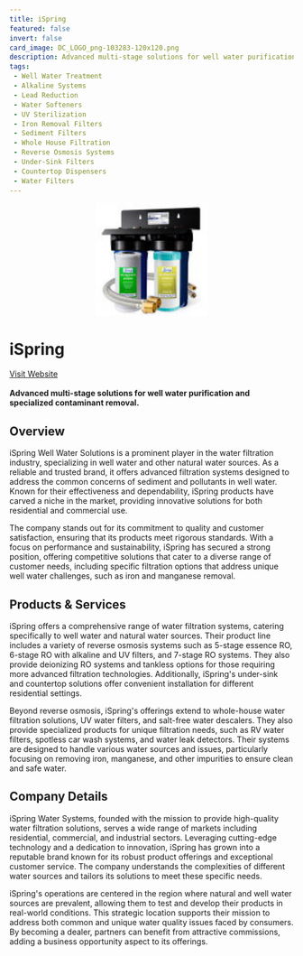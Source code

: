 ```yaml
---
title: iSpring
featured: false
invert: false
card_image: DC_LOGO_png-103283-120x120.png
description: Advanced multi-stage solutions for well water purification and specialized contaminant removal.
tags: 
 - Well Water Treatment
 - Alkaline Systems
 - Lead Reduction
 - Water Softeners
 - UV Sterilization
 - Iron Removal Filters
 - Sediment Filters
 - Whole House Filtration
 - Reverse Osmosis Systems
 - Under-Sink Filters
 - Countertop Dispensers
 - Water Filters
---
```


<div align="center">
<a href="https://www.ispringfilter.com/ac/well-water-solutions?srsltid=AfmBOooXuFJBi63L88MzcXZa9BBhhxaNBUw3Sq1NBapDmj-A9MoI-gAr">
<img src="DC_LOGO_png-103283-120x120.png" alt="Logo" style="min-width: 200px; max-width: 600px; height: auto;" >
</a>
</div>

# iSpring
<a href="https://www.ispringfilter.com/ac/well-water-solutions?srsltid=AfmBOooXuFJBi63L88MzcXZa9BBhhxaNBUw3Sq1NBapDmj-A9MoI-gAr">Visit Website</a>
<br>
<br>
**Advanced multi-stage solutions for well water purification and specialized contaminant removal.**

## Overview
iSpring Well Water Solutions is a prominent player in the water filtration industry, specializing in well water and other natural water sources. As a reliable and trusted brand, it offers advanced filtration systems designed to address the common concerns of sediment and pollutants in well water. Known for their effectiveness and dependability, iSpring products have carved a niche in the market, providing innovative solutions for both residential and commercial use.

The company stands out for its commitment to quality and customer satisfaction, ensuring that its products meet rigorous standards. With a focus on performance and sustainability, iSpring has secured a strong position, offering competitive solutions that cater to a diverse range of customer needs, including specific filtration options that address unique well water challenges, such as iron and manganese removal.
## Products & Services 
iSpring offers a comprehensive range of water filtration systems, catering specifically to well water and natural water sources. Their product line includes a variety of reverse osmosis systems such as 5-stage essence RO, 6-stage RO with alkaline and UV filters, and 7-stage RO systems. They also provide deionizing RO systems and tankless options for those requiring more advanced filtration technologies. Additionally, iSpring's under-sink and countertop solutions offer convenient installation for different residential settings.

Beyond reverse osmosis, iSpring's offerings extend to whole-house water filtration solutions, UV water filters, and salt-free water descalers. They also provide specialized products for unique filtration needs, such as RV water filters, spotless car wash systems, and water leak detectors. Their systems are designed to handle various water sources and issues, particularly focusing on removing iron, manganese, and other impurities to ensure clean and safe water.
## Company Details 
iSpring Water Systems, founded with the mission to provide high-quality water filtration solutions, serves a wide range of markets including residential, commercial, and industrial sectors. Leveraging cutting-edge technology and a dedication to innovation, iSpring has grown into a reputable brand known for its robust product offerings and exceptional customer service. The company understands the complexities of different water sources and tailors its solutions to meet these specific needs.

iSpring's operations are centered in the region where natural and well water sources are prevalent, allowing them to test and develop their products in real-world conditions. This strategic location supports their mission to address both common and unique water quality issues faced by consumers. By becoming a dealer, partners can benefit from attractive commissions, adding a business opportunity aspect to its offerings.

